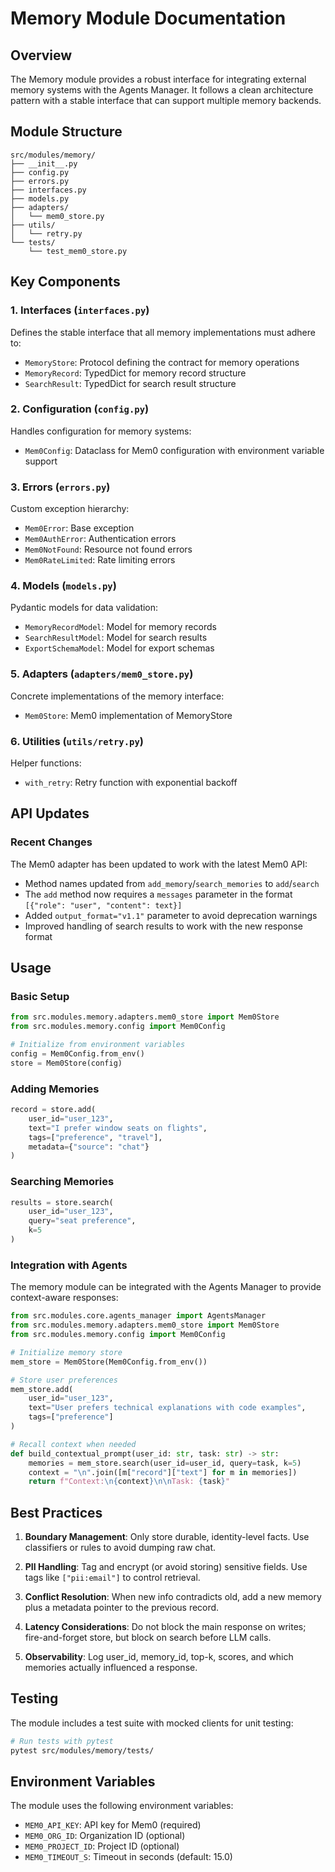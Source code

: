 # Memory Module Documentation

## Overview

The Memory module provides a robust interface for integrating external memory systems with the Agents Manager. It follows a clean architecture pattern with a stable interface that can support multiple memory backends.

## Module Structure

```
src/modules/memory/
├── __init__.py
├── config.py
├── errors.py
├── interfaces.py
├── models.py
├── adapters/
│   └── mem0_store.py
├── utils/
│   └── retry.py
└── tests/
    └── test_mem0_store.py
```

## Key Components

### 1. Interfaces (`interfaces.py`)
Defines the stable interface that all memory implementations must adhere to:
- `MemoryStore`: Protocol defining the contract for memory operations
- `MemoryRecord`: TypedDict for memory record structure
- `SearchResult`: TypedDict for search result structure

### 2. Configuration (`config.py`)
Handles configuration for memory systems:
- `Mem0Config`: Dataclass for Mem0 configuration with environment variable support

### 3. Errors (`errors.py`)
Custom exception hierarchy:
- `Mem0Error`: Base exception
- `Mem0AuthError`: Authentication errors
- `Mem0NotFound`: Resource not found errors
- `Mem0RateLimited`: Rate limiting errors

### 4. Models (`models.py`)
Pydantic models for data validation:
- `MemoryRecordModel`: Model for memory records
- `SearchResultModel`: Model for search results
- `ExportSchemaModel`: Model for export schemas

### 5. Adapters (`adapters/mem0_store.py`)
Concrete implementations of the memory interface:
- `Mem0Store`: Mem0 implementation of MemoryStore

### 6. Utilities (`utils/retry.py`)
Helper functions:
- `with_retry`: Retry function with exponential backoff

## API Updates

### Recent Changes
The Mem0 adapter has been updated to work with the latest Mem0 API:
- Method names updated from `add_memory`/`search_memories` to `add`/`search`
- The `add` method now requires a `messages` parameter in the format `[{"role": "user", "content": text}]`
- Added `output_format="v1.1"` parameter to avoid deprecation warnings
- Improved handling of search results to work with the new response format

## Usage

### Basic Setup

```python
from src.modules.memory.adapters.mem0_store import Mem0Store
from src.modules.memory.config import Mem0Config

# Initialize from environment variables
config = Mem0Config.from_env()
store = Mem0Store(config)
```

### Adding Memories

```python
record = store.add(
    user_id="user_123",
    text="I prefer window seats on flights",
    tags=["preference", "travel"],
    metadata={"source": "chat"}
)
```

### Searching Memories

```python
results = store.search(
    user_id="user_123",
    query="seat preference",
    k=5
)
```

### Integration with Agents

The memory module can be integrated with the Agents Manager to provide context-aware responses:

```python
from src.modules.core.agents_manager import AgentsManager
from src.modules.memory.adapters.mem0_store import Mem0Store
from src.modules.memory.config import Mem0Config

# Initialize memory store
mem_store = Mem0Store(Mem0Config.from_env())

# Store user preferences
mem_store.add(
    user_id="user_123",
    text="User prefers technical explanations with code examples",
    tags=["preference"]
)

# Recall context when needed
def build_contextual_prompt(user_id: str, task: str) -> str:
    memories = mem_store.search(user_id=user_id, query=task, k=5)
    context = "\n".join([m["record"]["text"] for m in memories])
    return f"Context:\n{context}\n\nTask: {task}"
```

## Best Practices

1. **Boundary Management**: Only store durable, identity-level facts. Use classifiers or rules to avoid dumping raw chat.

2. **PII Handling**: Tag and encrypt (or avoid storing) sensitive fields. Use tags like `["pii:email"]` to control retrieval.

3. **Conflict Resolution**: When new info contradicts old, add a new memory plus a metadata pointer to the previous record.

4. **Latency Considerations**: Do not block the main response on writes; fire-and-forget store, but block on search before LLM calls.

5. **Observability**: Log user_id, memory_id, top-k, scores, and which memories actually influenced a response.

## Testing

The module includes a test suite with mocked clients for unit testing:

```bash
# Run tests with pytest
pytest src/modules/memory/tests/
```

## Environment Variables

The module uses the following environment variables:

- `MEM0_API_KEY`: API key for Mem0 (required)
- `MEM0_ORG_ID`: Organization ID (optional)
- `MEM0_PROJECT_ID`: Project ID (optional)
- `MEM0_TIMEOUT_S`: Timeout in seconds (default: 15.0)
```